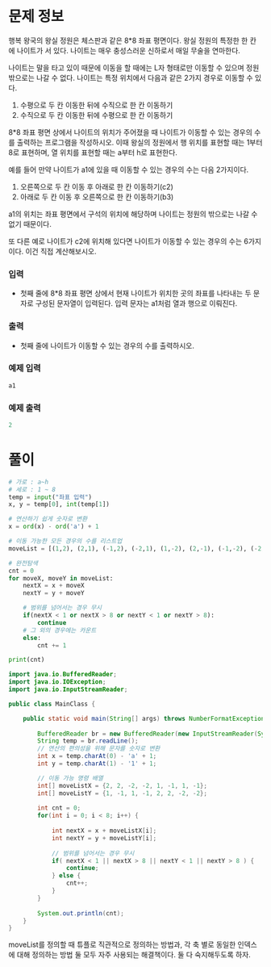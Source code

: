 # 문제 정보

행복 왕국의 왕실 정원은 체스판과 같은 8*8 좌표 평면이다. 왕실 정원의 특정한 한 칸에 나이트가 서 있다. 나이트는 매우 충성스러운 신하로서 매일 무술을 연마한다.

나이트는 말을 타고 있이 때문에 이동을 할 때에는 L자 형태로만 이동할 수 있으며 정원 밖으로는 나갈 수 없다. 나이트는 특정 위치에서 다음과 같은 2가지 경우로 이동할 수 있다.

1. 수평으로 두 칸 이동한 뒤에 수직으로 한 칸 이동하기
2. 수직으로 두 칸 이동한 뒤에 수평으로 한 칸 이동하기

8*8 좌표 평면 상에서 나이트의 위치가 주어졌을 때 나이트가 이동할 수 있는 경우의 수를 출력하는 프로그램을 작성하시오. 이때 왕실의 정원에서 행 위치를 표현할 때는 1부터 8로 표현하며, 열 위치를 표현할 때는 a부터 h로 표현한다.

예를 들어 만약 나이트가 a1에 있을 때 이동할 수 있는 경우의 수는 다음 2가지이다.

1. 오른쪽으로 두 칸 이동 후 아래로 한 칸 이동하기(c2)
2. 아래로 두 칸 이동 후 오른쪽으로 한 칸 이동하기(b3)

a1의 위치는 좌표 평면에서 구석의 위치에 해당하며 나이트는 정원의 밖으로는 나갈 수 없기 때문이다.

또 다른 예로 나이트가 c2에 위치해 있다면 나이트가 이동할 수 있는 경우의 수는 6가지이다. 이건 직접 계산해보시오.

### 입력

- 첫째 줄에 8*8 좌표 평면 상에서 현재 나이트가 위치한 곳의 좌표를 나타내는 두 문자로 구성된 문자열이 입력된다. 입력 문자는 a1처럼 열과 행으로 이뤄진다.

### 출력

- 첫째 줄에 나이트가 이동할 수 있는 경우의 수를 출력하시오.

### 예제 입력

```python
a1
```

### 예제 출력

```python
2
```

# 풀이

```python
# 가로 : a~h
# 세로 : 1 ~ 8
temp = input("좌표 입력")
x, y = temp[0], int(temp[1])

# 연산하기 쉽게 숫자로 변환
x = ord(x) - ord('a') + 1

# 이동 가능한 모든 경우의 수를 리스트업
moveList = [(1,2), (2,1), (-1,2), (-2,1), (1,-2), (2,-1), (-1,-2), (-2,-1) ]

# 완전탐색
cnt = 0
for moveX, moveY in moveList:
    nextX = x + moveX
    nextY = y + moveY

    # 범위를 넘어서는 경우 무시
    if(nextX < 1 or nextX > 8 or nextY < 1 or nextY > 8):
        continue
    # 그 외의 경우에는 카운트
    else:
        cnt += 1

print(cnt)
```

```java
import java.io.BufferedReader;
import java.io.IOException;
import java.io.InputStreamReader;

public class MainClass {

	public static void main(String[] args) throws NumberFormatException, IOException {
	
		BufferedReader br = new BufferedReader(new InputStreamReader(System.in));
		String temp = br.readLine();
		// 연산의 편의성을 위해 문자를 숫자로 변환
		int x = temp.charAt(0) - 'a' + 1;
		int y = temp.charAt(1) - '1' + 1;  

		// 이동 가능 명령 배열
		int[] moveListX = {2, 2, -2, -2, 1, -1, 1, -1};
		int[] moveListY = {1, -1, 1, -1, 2, 2, -2, -2};
		
		int cnt = 0;
		for(int i = 0; i < 8; i++) {
			
			int nextX = x + moveListX[i];
			int nextY = y + moveListY[i];
			
			// 범위를 넘어서는 경우 무시
			if( nextX < 1 || nextX > 8 || nextY < 1 || nextY > 8 ) {
				continue;
			} else {
				cnt++;
			}
		}
		
		System.out.println(cnt);
	}
}
```

moveList를 정의할 때 튜플로 직관적으로 정의하는 방법과, 각 축 별로 동일한 인덱스에 대해 정의하는 방법 둘 모두 자주 사용되는 해결책이다. 둘 다 숙지해두도록 하자.